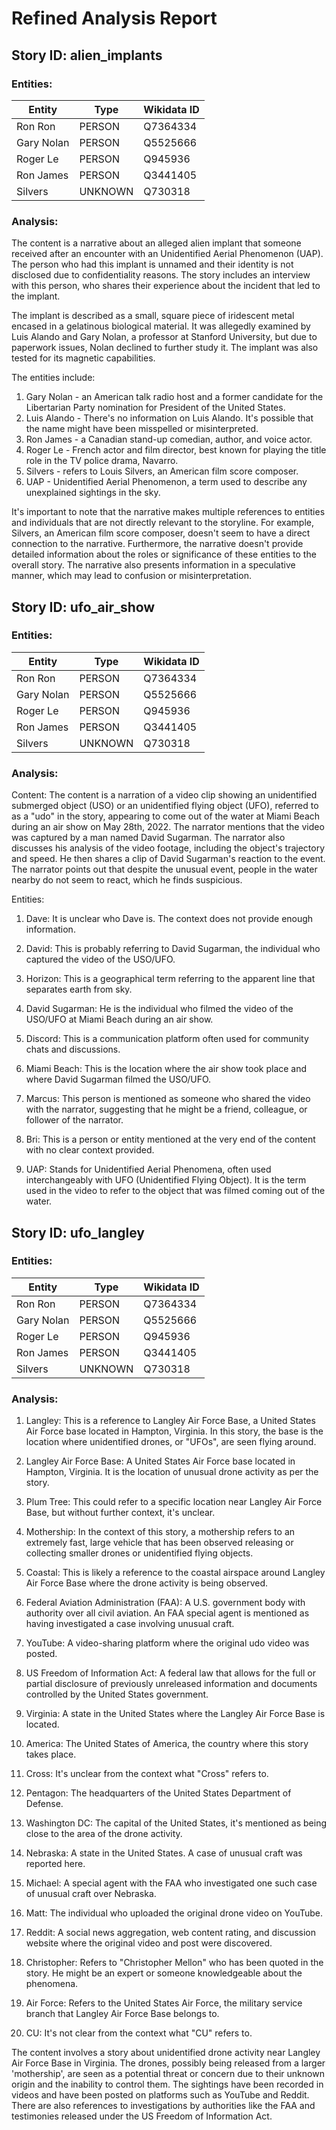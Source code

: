 # Refined Analysis Report

## Story ID: alien_implants
### Entities:
| Entity | Type | Wikidata ID |
|--------|------|-------------|
| Ron Ron | PERSON | Q7364334 |
| Gary Nolan | PERSON | Q5525666 |
| Roger Le | PERSON | Q945936 |
| Ron James | PERSON | Q3441405 |
| Silvers | UNKNOWN | Q730318 |
### Analysis:
The content is a narrative about an alleged alien implant that someone received after an encounter with an Unidentified Aerial Phenomenon (UAP). The person who had this implant is unnamed and their identity is not disclosed due to confidentiality reasons. The story includes an interview with this person, who shares their experience about the incident that led to the implant. 

The implant is described as a small, square piece of iridescent metal encased in a gelatinous biological material. It was allegedly examined by Luis Alando and Gary Nolan, a professor at Stanford University, but due to paperwork issues, Nolan declined to further study it. The implant was also tested for its magnetic capabilities.

The entities include:

1. Gary Nolan - an American talk radio host and a former candidate for the Libertarian Party nomination for President of the United States.
2. Luis Alando - There's no information on Luis Alando. It's possible that the name might have been misspelled or misinterpreted.
3. Ron James - a Canadian stand-up comedian, author, and voice actor.
4. Roger Le - French actor and film director, best known for playing the title role in the TV police drama, Navarro.
5. Silvers - refers to Louis Silvers, an American film score composer.
6. UAP - Unidentified Aerial Phenomenon, a term used to describe any unexplained sightings in the sky.

It's important to note that the narrative makes multiple references to entities and individuals that are not directly relevant to the storyline. For example, Silvers, an American film score composer, doesn't seem to have a direct connection to the narrative. Furthermore, the narrative doesn't provide detailed information about the roles or significance of these entities to the overall story. The narrative also presents information in a speculative manner, which may lead to confusion or misinterpretation.

## Story ID: ufo_air_show
### Entities:
| Entity | Type | Wikidata ID |
|--------|------|-------------|
| Ron Ron | PERSON | Q7364334 |
| Gary Nolan | PERSON | Q5525666 |
| Roger Le | PERSON | Q945936 |
| Ron James | PERSON | Q3441405 |
| Silvers | UNKNOWN | Q730318 |
### Analysis:
Content: The content is a narration of a video clip showing an unidentified submerged object (USO) or an unidentified flying object (UFO), referred to as a "udo" in the story, appearing to come out of the water at Miami Beach during an air show on May 28th, 2022. The narrator mentions that the video was captured by a man named David Sugarman. The narrator also discusses his analysis of the video footage, including the object's trajectory and speed. He then shares a clip of David Sugarman's reaction to the event. The narrator points out that despite the unusual event, people in the water nearby do not seem to react, which he finds suspicious. 

Entities: 

1. Dave: It is unclear who Dave is. The context does not provide enough information.

2. David: This is probably referring to David Sugarman, the individual who captured the video of the USO/UFO.

3. Horizon: This is a geographical term referring to the apparent line that separates earth from sky.

4. David Sugarman: He is the individual who filmed the video of the USO/UFO at Miami Beach during an air show. 

5. Discord: This is a communication platform often used for community chats and discussions. 

6. Miami Beach: This is the location where the air show took place and where David Sugarman filmed the USO/UFO. 

7. Marcus: This person is mentioned as someone who shared the video with the narrator, suggesting that he might be a friend, colleague, or follower of the narrator.

8. Bri: This is a person or entity mentioned at the very end of the content with no clear context provided.

9. UAP: Stands for Unidentified Aerial Phenomena, often used interchangeably with UFO (Unidentified Flying Object). It is the term used in the video to refer to the object that was filmed coming out of the water.

## Story ID: ufo_langley
### Entities:
| Entity | Type | Wikidata ID |
|--------|------|-------------|
| Ron Ron | PERSON | Q7364334 |
| Gary Nolan | PERSON | Q5525666 |
| Roger Le | PERSON | Q945936 |
| Ron James | PERSON | Q3441405 |
| Silvers | UNKNOWN | Q730318 |
### Analysis:
1. Langley: This is a reference to Langley Air Force Base, a United States Air Force base located in Hampton, Virginia. In this story, the base is the location where unidentified drones, or "UFOs", are seen flying around.

2. Langley Air Force Base: A United States Air Force base located in Hampton, Virginia. It is the location of unusual drone activity as per the story.

3. Plum Tree: This could refer to a specific location near Langley Air Force Base, but without further context, it's unclear.

4. Mothership: In the context of this story, a mothership refers to an extremely fast, large vehicle that has been observed releasing or collecting smaller drones or unidentified flying objects.

5. Coastal: This is likely a reference to the coastal airspace around Langley Air Force Base where the drone activity is being observed.

6. Federal Aviation Administration (FAA): A U.S. government body with authority over all civil aviation. An FAA special agent is mentioned as having investigated a case involving unusual craft.

7. YouTube: A video-sharing platform where the original udo video was posted.

8. US Freedom of Information Act: A federal law that allows for the full or partial disclosure of previously unreleased information and documents controlled by the United States government.

9. Virginia: A state in the United States where the Langley Air Force Base is located.

10. America: The United States of America, the country where this story takes place.

11. Cross: It's unclear from the context what "Cross" refers to.

12. Pentagon: The headquarters of the United States Department of Defense.

13. Washington DC: The capital of the United States, it's mentioned as being close to the area of the drone activity.

14. Nebraska: A state in the United States. A case of unusual craft was reported here.

15. Michael: A special agent with the FAA who investigated one such case of unusual craft over Nebraska.

16. Matt: The individual who uploaded the original drone video on YouTube.

17. Reddit: A social news aggregation, web content rating, and discussion website where the original video and post were discovered.

18. Christopher: Refers to "Christopher Mellon" who has been quoted in the story. He might be an expert or someone knowledgeable about the phenomena.

19. Air Force: Refers to the United States Air Force, the military service branch that Langley Air Force Base belongs to.

20. CU: It's not clear from the context what "CU" refers to.

The content involves a story about unidentified drone activity near Langley Air Force Base in Virginia. The drones, possibly being released from a larger 'mothership', are seen as a potential threat or concern due to their unknown origin and the inability to control them. The sightings have been recorded in videos and have been posted on platforms such as YouTube and Reddit. There are also references to investigations by authorities like the FAA and testimonies released under the US Freedom of Information Act.
